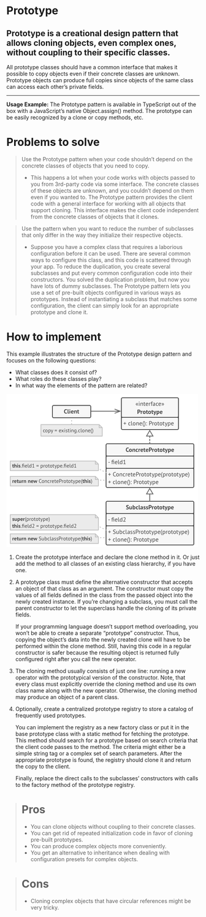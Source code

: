 # Prototype

## Prototype is a creational design pattern that allows cloning objects, even complex ones, without coupling to their specific classes.

All prototype classes should have a common interface that makes it possible to copy objects even if their concrete classes are unknown. Prototype objects can produce full copies since objects of the same class can access each other’s private fields.

---

<b>Usage Example:</b> The Prototype pattern is available in TypeScript out of the box with a JavaScript’s native Object.assign() method.
<b></b> The prototype can be easily recognized by a clone or copy methods, etc.

# Problems to solve

> Use the Prototype pattern when your code shouldn’t depend on the concrete classes of objects that you need to copy.
>
> - This happens a lot when your code works with objects passed to you from 3rd-party code via some interface. The concrete classes of these objects are unknown, and you couldn’t depend on them even if you wanted to. The Prototype pattern provides the client code with a general interface for working with all objects that support cloning. This interface makes the client code independent from the concrete classes of objects that it clones.

> Use the pattern when you want to reduce the number of subclasses that only differ in the way they initialize their respective objects.
>
> - Suppose you have a complex class that requires a laborious configuration before it can be used. There are several common ways to configure this class, and this code is scattered through your app. To reduce the duplication, you create several subclasses and put every common configuration code into their constructors. You solved the duplication problem, but now you have lots of dummy subclasses. The Prototype pattern lets you use a set of pre-built objects configured in various ways as prototypes. Instead of instantiating a subclass that matches some configuration, the client can simply look for an appropriate prototype and clone it.

# How to implement

This example illustrates the structure of the Prototype design pattern and focuses on the following questions:

- What classes does it consist of?
- What roles do these classes play?
- In what way the elements of the pattern are related?

![Prototype](./Prototype.png)

1. Create the prototype interface and declare the clone method in it. Or just add the method to all classes of an existing class hierarchy, if you have one.

2. A prototype class must define the alternative constructor that accepts an object of that class as an argument. The constructor must copy the values of all fields defined in the class from the passed object into the newly created instance. If you’re changing a subclass, you must call the parent constructor to let the superclass handle the cloning of its private fields.

   If your programming language doesn’t support method overloading, you won’t be able to create a separate “prototype” constructor. Thus, copying the object’s data into the newly created clone will have to be performed within the clone method. Still, having this code in a regular constructor is safer because the resulting object is returned fully configured right after you call the new operator.

3. The cloning method usually consists of just one line: running a new operator with the prototypical version of the constructor. Note, that every class must explicitly override the cloning method and use its own class name along with the new operator. Otherwise, the cloning method may produce an object of a parent class.

4. Optionally, create a centralized prototype registry to store a catalog of frequently used prototypes.

   You can implement the registry as a new factory class or put it in the base prototype class with a static method for fetching the prototype. This method should search for a prototype based on search criteria that the client code passes to the method. The criteria might either be a simple string tag or a complex set of search parameters. After the appropriate prototype is found, the registry should clone it and return the copy to the client.

   Finally, replace the direct calls to the subclasses’ constructors with calls to the factory method of the prototype registry.

> # Pros
>
> - You can clone objects without coupling to their concrete classes.
> - You can get rid of repeated initialization code in favor of cloning pre-built prototypes.
> - You can produce complex objects more conveniently.
> - You get an alternative to inheritance when dealing with configuration presets for complex objects.

> # Cons
>
> - Cloning complex objects that have circular references might be very tricky.
